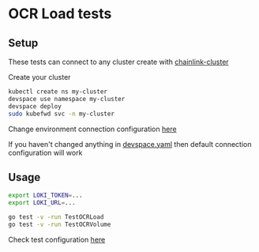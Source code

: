 # OCR Load tests

## Setup

These tests can connect to any cluster create with [chainlink-cluster](../../../charts/chainlink-cluster/README.md)

Create your cluster

```sh
kubectl create ns my-cluster
devspace use namespace my-cluster
devspace deploy
sudo kubefwd svc -n my-cluster
```

Change environment connection configuration [here](connection.toml)

If you haven't changed anything in [devspace.yaml](../../../charts/chainlink-cluster/devspace.yaml) then default connection configuration will work

## Usage

```sh
export LOKI_TOKEN=...
export LOKI_URL=...

go test -v -run TestOCRLoad
go test -v -run TestOCRVolume
```

Check test configuration [here](config.toml)
